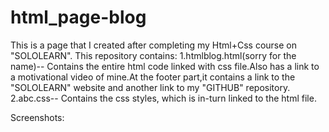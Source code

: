 # html_page-blog
This is a page that I created after completing my Html+Css course on "SOLOLEARN".
This repository contains:
1.htmlblog.html(sorry for the name)--
Contains the entire html code linked with css file.Also has a link to a motivational video of mine.At the footer part,it contains a link to the "SOLOLEARN" website and another link to my "GITHUB" repository.
2.abc.css--
Contains the css styles, which is in-turn linked to the html file.

Screenshots:
